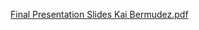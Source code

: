 [Final Presentation Slides Kai Bermudez.pdf](https://github.com/KaiBermudez1/datasciencekaibermudez/files/6619770/Final.Presentation.Slides.Kai.Bermudez.pdf)

